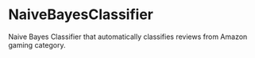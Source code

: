 # NaiveBayesClassifier
Naive Bayes Classifier that automatically classifies reviews from Amazon gaming category.
